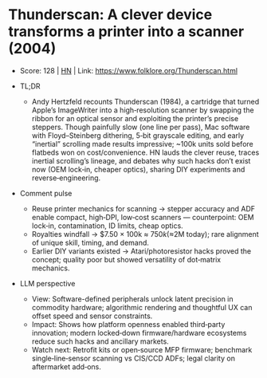 # Thunderscan: A clever device transforms a printer into a scanner (2004)

- Score: 128 | [HN](https://news.ycombinator.com/item?id=45472765) | Link: https://www.folklore.org/Thunderscan.html

- TL;DR
    - Andy Hertzfeld recounts Thunderscan (1984), a cartridge that turned Apple’s ImageWriter into a high‑resolution scanner by swapping the ribbon for an optical sensor and exploiting the printer’s precise steppers. Though painfully slow (one line per pass), Mac software with Floyd–Steinberg dithering, 5‑bit grayscale editing, and early “inertial” scrolling made results impressive; ~100k units sold before flatbeds won on cost/convenience. HN lauds the clever reuse, traces inertial scrolling’s lineage, and debates why such hacks don’t exist now (OEM lock‑in, cheaper optics), sharing DIY experiments and reverse‑engineering.

- Comment pulse
    - Reuse printer mechanics for scanning → stepper accuracy and ADF enable compact, high‑DPI, low‑cost scanners — counterpoint: OEM lock‑in, contamination, ID limits, cheap optics.
    - Royalties windfall → $7.50 × 100k ≈ $750k (≈$2M today); rare alignment of unique skill, timing, and demand.
    - Earlier DIY variants existed → Atari/photoresistor hacks proved the concept; quality poor but showed versatility of dot‑matrix mechanics.

- LLM perspective
    - View: Software-defined peripherals unlock latent precision in commodity hardware; algorithmic rendering and thoughtful UX can offset speed and sensor constraints.
    - Impact: Shows how platform openness enabled third‑party innovation; modern locked‑down firmware/hardware ecosystems reduce such hacks and ancillary markets.
    - Watch next: Retrofit kits or open‑source MFP firmware; benchmark single‑line‑sensor scanning vs CIS/CCD ADFs; legal clarity on aftermarket add‑ons.
